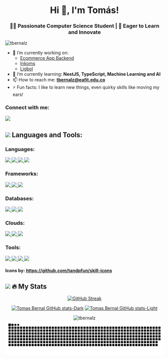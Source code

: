 <h1 align="center">Hi 👋, I'm Tomás!</h1>
<h3 align="center">👨‍💻 Passionate Computer Science Student | 🚀 Eager to Learn and Innovate</h3>

<p align="left">
  <img src="https://komarev.com/ghpvc/?username=tbernalz&label=Profile%20views&color=0e75b6&style=flat" alt="tbernalz" />
</p>

- 🔭 I’m currently working on:
  - [Ecommerce App Backend](https://github.com/tbernalz/Ecommerce-app-backend)
  - [Inkoms](https://www.inkoms.com)
  - [Ligbol](https://github.com/Ligbol)
- 🌱 I’m currently learning: **NestJS, TypeScript, Machine Learning and AI**
- 📫 How to reach me: **tbernalz@eafit.edu.co**
- ⚡ Fun facts: I like to learn new things, even quirky skills like moving my ears!

<h3 align="left">Connect with me:</h3>
<p align="left">
  <a href="https://www.linkedin.com/in/tbernalz">
    <img src="https://skillicons.dev/icons?i=linkedin" />
  </a>
</p>

## <img src="https://media2.giphy.com/media/QssGEmpkyEOhBCb7e1/giphy.gif?cid=ecf05e47a0n3gi1bfqntqmob8g9aid1oyj2wr3ds3mg700bl&rid=giphy.gif" width="25"><b> Languages and Tools:</b>

### <b> Languages:</b>

<p align="left">
  <a href="https://www.python.org">
    <img src="https://skillicons.dev/icons?i=python" />
  </a>
  <a href="https://www.typescriptlang.org">
    <img src="https://skillicons.dev/icons?i=typescript" />
  </a>
  <a href="https://www.java.com">
    <img src="https://skillicons.dev/icons?i=java" />
  </a>
  <a href="https://developer.mozilla.org/en-US/docs/Web/JavaScript">
    <img src="https://skillicons.dev/icons?i=javascript" />
  </a>
</p>

### <b> Frameworks:</b>

<p align="left">
  <a href="https://nestjs.com">
    <img src="https://skillicons.dev/icons?i=nestjs" />
  </a>
  <a href="https://www.djangoproject.com">
    <img src="https://skillicons.dev/icons?i=django" />
  </a>
  <a href="https://nodejs.org">
    <img src="https://skillicons.dev/icons?i=nodejs" />
  </a>
</p>

### <b> Databases:</b>

<p align="left">
  <a href="https://www.postgresql.org">
    <img src="https://skillicons.dev/icons?i=postgres" />
  </a>
  <a href="https://www.mysql.com">
    <img src="https://skillicons.dev/icons?i=mysql" />
  </a>
  <a href="https://www.mongodb.com">
    <img src="https://skillicons.dev/icons?i=mongodb" />
  </a>
</p>

### <b> Clouds:</b>

<p align="left">
  <a href="https://azure.microsoft.com">
    <img src="https://skillicons.dev/icons?i=azure" />
  </a>
  <a href="https://cloud.google.com">
    <img src="https://skillicons.dev/icons?i=gcp" />
  </a>
  <a href="https://aws.amazon.com">
    <img src="https://skillicons.dev/icons?i=aws" />
  </a>
</p>

### <b> Tools:</b>

<p align="left">
  <a href="https://git-scm.com">
    <img src="https://skillicons.dev/icons?i=git" />
  </a>
  <a href="https://www.docker.com">
    <img src="https://skillicons.dev/icons?i=docker" />
  </a>
  <a href="https://kubernetes.io">
    <img src="https://skillicons.dev/icons?i=kubernetes" />
  </a>
  <a href="https://www.postman.com">
    <img src="https://skillicons.dev/icons?i=postman" />
  </a>
</p>

#### Icons by: https://github.com/tandpfun/skill-icons

## <img src="https://media.giphy.com/media/iY8CRBdQXODJSCERIr/giphy.gif" width="35"><b> 🔥 My Stats </b>

<div align="center">
  <a href="https://git.io/streak-stats"><img src="https://streak-stats.demolab.com?user=tbernalz&theme=dark&date_format=j%20M%5B%20Y%5D&ring=5DFFAB&fire=EBEBEB&currStreakLabel=7CFFE3&sideLabels=F4FF2C" alt="GitHub Streak" /></a>
</div>

<div align="center">

[![Tomas Bernal GitHub stats-Dark](https://github-readme-stats.vercel.app/api?username=tbernalz&show_icons=true&include_all_commits=true&count_private=true&theme=dark#gh-dark-mode-only&locale=en)](https://github.com/anuraghazra/github-readme-stats#gh-dark-mode-only)
[![Tomas Bernal GitHub stats-Light](https://github-readme-stats.vercel.app/api?username=tbernalz&show_icons=true&include_all_commits=true&count_private=true&theme=default#gh-light-mode-only&locale=en)](https://github.com/anuraghazra/github-readme-stats#gh-light-mode-only)

</div>

<div align="center">
  <img src="https://github-readme-stats.vercel.app/api/top-langs?username=tbernalz&locale=en&hide_title=false&layout=compact&card_width=320&theme=dark" alt="tbernalz"/>
</div>

<img src="https://raw.githubusercontent.com/tbernalz/tbernalz/output/snake.svg" alt="Snake animation"/>
